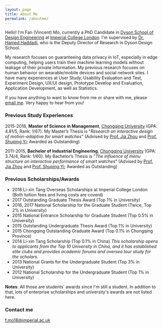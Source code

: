 ```yaml
---
layout: page
title: About Me
permalink: /aboutme/
---
```


Hello! I'm Fan (Vincent) Mo, currently a PhD Candidate in [Dyson School of Design Engineering](http://www.imperial.ac.uk/design-engineering/) at [Imperial College London](https://en.wikipedia.org/wiki/Imperial_College_London). I'm supervised by [Dr. Hamed Haddadi](https://haddadi.github.io/), who is the Deputy Director of Research in Dyson Design School.

My research focuses on guaranteeing data privacy in IoT, especially in edge computing, helping users train their machine learning models without leakage of their private information. My previous research focuses on human behavior on wearable/mobile devices and social network sites. I have many experiences at User Study, Usability Evaluation and Test, Experiment Design, UX/UI design, Prototype Develop and Evaluation, Application Development, as well as Statistics.

If you have anything to want to know from me or share with me, please [email me](mailto:f.mo18@imperial.ac.uk). Very happy to hear from you!


### Previous Study Experiences
2015-2018, **Master of Science in Management**, [Chongqing University](http://english.cqu.edu.cn) (GPA: 4.81/5, Rank: 1/67). My Master’s Thesis is "*Research on interactive design of motion-adaptive for smart watches*" (Advised by [Prof. Jia Zhou](http://www.cme.cqu.edu.cn/info/1240/2354.htm) and [Prof. Shuping Yi](https://baike.baidu.com/item/易树平); Awarded as Outstanding)

2011-2015, **Bachelor of Industrial Engineering**, [Chongqing University](http://english.cqu.edu.cn) (GPA: 3.74/4, Rank: 1/60). My Bachelor’s Thesis is "*The influence of menu structure on interactive performance of smart watches*" (Advised by [Prof. Jia Zhou](http://www.cme.cqu.edu.cn/info/1240/2354.htm) and [Prof. Shuping Yi](https://baike.baidu.com/item/易树平); Awarded as Outstanding)


### Previous Scholarships/Awards
* 2018 Li-xin Tang Overseas Scholarships at Imperial College London (Both tuition fees and living costs are coverd)
* 2017 Outstanding Graduate Thesis Award (Top 1% in University)
* 2016, 2017 National Scholarship for the Graduate Student (Twice, Top 2% in University)
* 2015 National Entrance Scholarship for Graduate Student (Top 0.5% in University)
* 2015 Outstanding Undergraduate Thesis Award (Top 1% in University)
* 2015 Chongqing Outstanding Graduate Award (Top 0.1% in Chongqing Province)
* 2014 Li-xin Tang Scholarship (Top 0.1% in China)
*This scholarship opens to applicants from the Top 10 University in China, and it has established elite clubs and provides academic forums and oversea tour study for the scholars.*
* 2013 National Grants for the Undergraduate Student (Top 3% in University)
* 2012 National Scholarship for the Undergraduate Student (Top 1% in University)

**Notes**: All those are students' awards since I'm still a student. In addition to that, lots of enterprise scholarships and university's awards are not listed here.



### Contact me

[f.mo18@imperial.ac.uk](mailto:f.mo18@imperial.ac.uk)